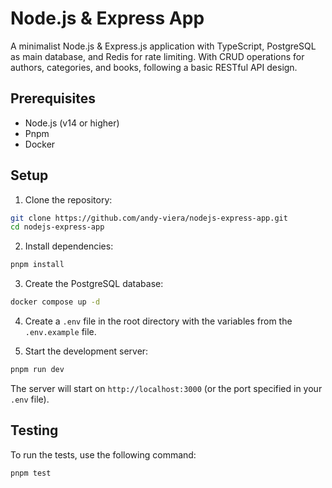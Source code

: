 # Node.js & Express App

A minimalist Node.js & Express.js application with TypeScript, PostgreSQL as main database, and Redis for rate limiting. With CRUD operations for authors, categories, and books, following a basic RESTful API design.

## Prerequisites

- Node.js (v14 or higher)
- Pnpm
- Docker

## Setup

1. Clone the repository:

```bash
git clone https://github.com/andy-viera/nodejs-express-app.git
cd nodejs-express-app
```

2. Install dependencies:

```bash
pnpm install
```

3. Create the PostgreSQL database:

```bash
docker compose up -d
```

4. Create a `.env` file in the root directory with the variables from the `.env.example` file.

5. Start the development server:

```bash
pnpm run dev
```

The server will start on `http://localhost:3000` (or the port specified in your `.env` file).

## Testing

To run the tests, use the following command:

```bash
pnpm test
```
